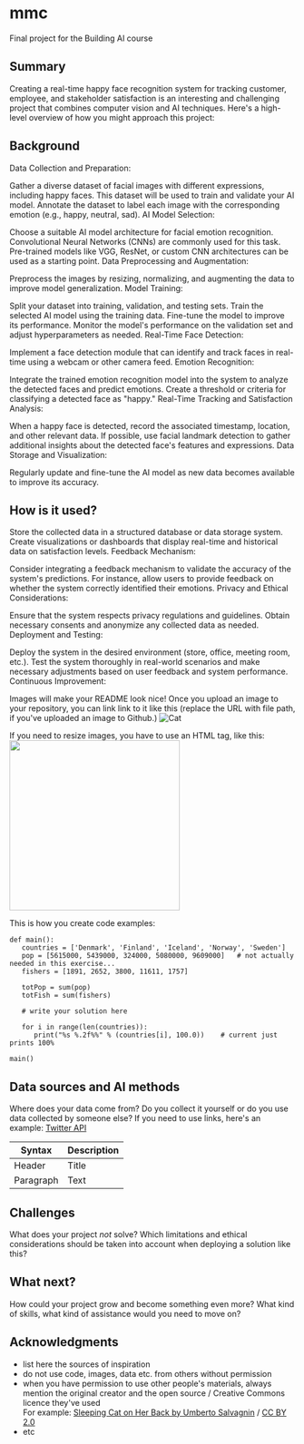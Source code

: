 <!-- This is the markdown template for the final project of the Building AI course, 
created by Reaktor Innovations and University of Helsinki. 
Copy the template, paste it to your GitHub README and edit! -->

# mmc

Final project for the Building AI course

## Summary

Creating a real-time happy face recognition system for tracking customer, employee, and stakeholder satisfaction is an interesting and challenging project that combines computer vision and AI techniques. Here's a high-level overview of how you might approach this project:


## Background

Data Collection and Preparation:

Gather a diverse dataset of facial images with different expressions, including happy faces. This dataset will be used to train and validate your AI model.
Annotate the dataset to label each image with the corresponding emotion (e.g., happy, neutral, sad).
AI Model Selection:

Choose a suitable AI model architecture for facial emotion recognition. Convolutional Neural Networks (CNNs) are commonly used for this task.
Pre-trained models like VGG, ResNet, or custom CNN architectures can be used as a starting point.
Data Preprocessing and Augmentation:

Preprocess the images by resizing, normalizing, and augmenting the data to improve model generalization.
Model Training:

Split your dataset into training, validation, and testing sets.
Train the selected AI model using the training data. Fine-tune the model to improve its performance.
Monitor the model's performance on the validation set and adjust hyperparameters as needed.
Real-Time Face Detection:

Implement a face detection module that can identify and track faces in real-time using a webcam or other camera feed.
Emotion Recognition:

Integrate the trained emotion recognition model into the system to analyze the detected faces and predict emotions.
Create a threshold or criteria for classifying a detected face as "happy."
Real-Time Tracking and Satisfaction Analysis:

When a happy face is detected, record the associated timestamp, location, and other relevant data.
If possible, use facial landmark detection to gather additional insights about the detected face's features and expressions.
Data Storage and Visualization:


Regularly update and fine-tune the AI model as new data becomes available to improve its accuracy.


## How is it used?

Store the collected data in a structured database or data storage system.
Create visualizations or dashboards that display real-time and historical data on satisfaction levels.
Feedback Mechanism:

Consider integrating a feedback mechanism to validate the accuracy of the system's predictions. For instance, allow users to provide feedback on whether the system correctly identified their emotions.
Privacy and Ethical Considerations:

Ensure that the system respects privacy regulations and guidelines. Obtain necessary consents and anonymize any collected data as needed.
Deployment and Testing:

Deploy the system in the desired environment (store, office, meeting room, etc.).
Test the system thoroughly in real-world scenarios and make necessary adjustments based on user feedback and system performance.
Continuous Improvement:


Images will make your README look nice!
Once you upload an image to your repository, you can link link to it like this (replace the URL with file path, if you've uploaded an image to Github.)
![Cat](https://upload.wikimedia.org/wikipedia/commons/5/5e/Sleeping_cat_on_her_back.jpg)

If you need to resize images, you have to use an HTML tag, like this:
<img src="https://upload.wikimedia.org/wikipedia/commons/5/5e/Sleeping_cat_on_her_back.jpg" width="300">

This is how you create code examples:
```
def main():
   countries = ['Denmark', 'Finland', 'Iceland', 'Norway', 'Sweden']
   pop = [5615000, 5439000, 324000, 5080000, 9609000]   # not actually needed in this exercise...
   fishers = [1891, 2652, 3800, 11611, 1757]

   totPop = sum(pop)
   totFish = sum(fishers)

   # write your solution here

   for i in range(len(countries)):
      print("%s %.2f%%" % (countries[i], 100.0))    # current just prints 100%

main()
```


## Data sources and AI methods
Where does your data come from? Do you collect it yourself or do you use data collected by someone else?
If you need to use links, here's an example:
[Twitter API](https://developer.twitter.com/en/docs)

| Syntax      | Description |
| ----------- | ----------- |
| Header      | Title       |
| Paragraph   | Text        |

## Challenges

What does your project _not_ solve? Which limitations and ethical considerations should be taken into account when deploying a solution like this?

## What next?

How could your project grow and become something even more? What kind of skills, what kind of assistance would you  need to move on? 


## Acknowledgments

* list here the sources of inspiration 
* do not use code, images, data etc. from others without permission
* when you have permission to use other people's materials, always mention the original creator and the open source / Creative Commons licence they've used
  <br>For example: [Sleeping Cat on Her Back by Umberto Salvagnin](https://commons.wikimedia.org/wiki/File:Sleeping_cat_on_her_back.jpg#filelinks) / [CC BY 2.0](https://creativecommons.org/licenses/by/2.0)
* etc
